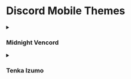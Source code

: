 # Discord Mobile Themes

<details>
<summary><h3>Midnight Vencord</h3></summary>

Theme based on [Vencord's Midnight](https://github.com/refact0r/midnight-discord/blob/master/themes/flavors/midnight-vencord.theme.css) by [refact0r](https://github.com/refact0r).

---

### 🔗 Links
- **Raw Theme Link**: https://raw.githubusercontent.com/kmmiio99o/discord-mobile-themes/main/midnight-vencord.json

- **Website Theme Link**: https://kmmiio99o.github.io/discord-mobile-themes/midnight-vencord.json

---

### 🎨 Oneko Icon
Oneko Icon by [mudrhiod](https://github.com/mudrhiod) forked from [Rairof Iconpack](https://github.com/Rairof/discord-iconpacks):
- **Copy link**: https://raw.githubusercontent.com/kmmiio99o/oneko/main/Packs/Plumpy/

---

<details>
<summary><b>📱 Preview Images</b></summary>
<br>

**Main Interface**


**Server List View**
<br><img src="https://files.catbox.moe/vxwlos.jpg" width="300" /></br>

**Message Thread**
<br><img src="https://files.catbox.moe/v7dw1z.jpg" width="300" /></br>

**Settings Menu**
<br><img src="https://files.catbox.moe/8hl5vf.jpg" width="300" /></br>

**Member List**
<br><img src="https://files.catbox.moe/d2i4bj.jpg" width="300" /></br>

</details>

---

### Supported Clients
- ### Revenge
- ### Kettu

---



### Support
For issues and suggestions:
[Kettu/rain Discord Server](https://discord.com/invite/6cN7wKa8gp)

---

### Credits
- **Theme Author**: [kmmiio99o.dev](https://discord.com/users/879393496627306587)
- **Icon Design**: mudrhiod (based on Rairof's work)
- **Original Concept**: [refact0r's Midnight Theme](https://github.com/refact0r/midnight-discord)
- **Color Inspiration**: Vencord

</details>

<details>
<summary><h3>Tenka Izumo</h3></summary>
Discord Mobile Theme based on Tenka Izumo character from "mato seihei no slave" anime. Idea by doomslayer_38.

---

### 🔗 Links
- **Raw Theme Link**: https://raw.githubusercontent.com/kmmiio99o/discord-mobile-themes/main/tenka-izumo.json

- **Website Theme Link**: https://kmmiio99o.github.io/discord-mobile-themes/tenka-izumo.json

---

<details>
<summary><b>📱 Preview Images</b></summary>
<br>

**Main Interface**


**Server List View**
<br><img src="https://kmmiio99o.pages.dev/theme-previews/preview1.jpg" width="300" /></br>

**Message Thread**
<br><img src="https://kmmiio99o.pages.dev/theme-previews/preview2.jpg" width="300" /></br>

**Settings Menu**
<br><img src="https://kmmiio99o.pages.dev/theme-previews/preview3.jpg" width="300" /></br>

**Member List**
<br><img src="https://kmmiio99o.pages.dev/theme-previews/preview4.jpg" width="300" /></br>

</details>

---

### Supported Clients
- ### Revenge
- ### Kettu

---



### Support
For issues and suggestions:
[Kettu/rain Discord Server](https://discord.com/invite/6cN7wKa8gp)

---

### Credits
- **Theme Author**: [kmmiio99o.dev](https://discord.com/users/879393496627306587)
- **Color Inspiration**: Tenka Izumo - Mato Seiher no Slave
- **Inspiration**: Doom's love for this character
</details>
